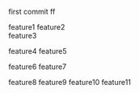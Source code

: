 first commit
ff


feature1
feature2    
feature3

feature4
feature5


feature6
feature7


feature8
feature9
feature10
feature11   